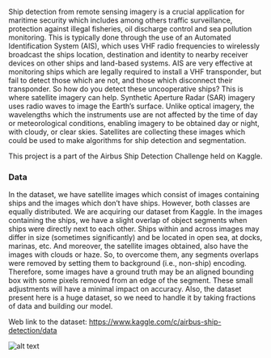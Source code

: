 Ship detection from remote sensing imagery is a crucial application for maritime security which includes among others traffic surveillance, protection against illegal fisheries, oil discharge control and sea pollution monitoring. This is typically done through the use of an Automated Identification System (AIS), which uses VHF radio frequencies to wirelessly broadcast the ships location, destination and identity to nearby receiver devices on other ships and land-based systems.
AIS are very effective at monitoring ships which are legally required to install a VHF transponder, but fail to detect those which are not, and those which disconnect their transponder. So how do you detect these uncooperative ships? This is where satellite imagery can help. Synthetic Aperture Radar (SAR) imagery uses radio waves to image the Earth’s surface. Unlike optical imagery, the wavelengths which the instruments use are not affected by the time of day or meteorological conditions, enabling imagery to be obtained day or night, with cloudy, or clear skies. Satellites are collecting these images which could be used to make algorithms for ship detection and segmentation.

This project is a part of the Airbus Ship Detection Challenge held on Kaggle.

### Data
In the dataset, we have satellite images which consist of images containing ships and the images which don’t have ships. However, both classes are equally distributed. We are acquiring our dataset from Kaggle.
In the images containing the ships, we have a slight overlap of object segments when ships were directly next to each other. Ships within and across images may differ in size (sometimes significantly) and be located in open sea, at docks, marinas, etc. And moreover, the satellite images obtained, also have the images with clouds or haze. 
So, to overcome them, any segments overlaps were removed by setting them to background (i.e., non-ship) encoding. Therefore, some images have a ground truth may be an aligned bounding box with some pixels removed from an edge of the segment. These small adjustments will have a minimal impact on accuracy.
Also, the dataset present here is a huge dataset, so we need to handle it by taking fractions of data and building our model.


Web link to the dataset: https://www.kaggle.com/c/airbus-ship-detection/data



![alt text](https://miro.medium.com/max/875/1*LIXHle36qz-ueqtC5wo0lA.png)
